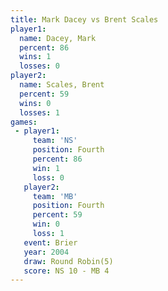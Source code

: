 ```yaml
---
title: Mark Dacey vs Brent Scales
player1:             
  name: Dacey, Mark  
  percent: 86        
  wins: 1            
  losses: 0          
player2:             
  name: Scales, Brent
  percent: 59        
  wins: 0            
  losses: 1          
games:
 - player1:          
     team: 'NS'      
     position: Fourth
     percent: 86     
     win: 1          
     loss: 0         
   player2:          
     team: 'MB'      
     position: Fourth
     percent: 59     
     win: 0          
     loss: 1         
   event: Brier        
   year: 2004          
   draw: Round Robin(5)
   score: NS 10 - MB 4 
---
```

